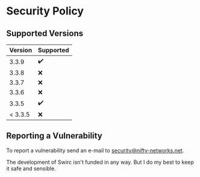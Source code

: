 # Security Policy #

## Supported Versions ##

| Version | Supported          |
| ------- | ------------------ |
| 3.3.9   | :heavy_check_mark: |
| 3.3.8   | :x:                |
| 3.3.7   | :x:                |
| 3.3.6   | :x:                |
| 3.3.5   | :heavy_check_mark: |
| < 3.3.5 | :x:                |

## Reporting a Vulnerability ##

To report a vulnerability send an e-mail to [security@nifty-networks.net](mailto:security@nifty-networks.net).

The development of Swirc isn't funded in any way. But I do my best to keep it safe and sensible.
